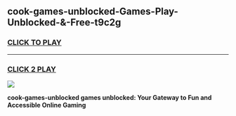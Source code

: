 
## cook-games-unblocked-Games-Play-Unblocked-&-Free-t9c2g
<h3>
<a href="https://premium76.site?title=cook-games-unblocked&ref=24A">CLICK TO PLAY</a></h3>
<hr>

<h3>
<a href="https://premium76.site?title=cook-games-unblocked&ref=24A">CLICK 2 PLAY</a>
  
</h3>

<a href="https://premium76.site?title=cook-games-unblocked&ref=24A"><img src="https://clearcache.store/games.png"></a>


**cook-games-unblocked games unblocked: Your Gateway to Fun and Accessible Online Gaming**
